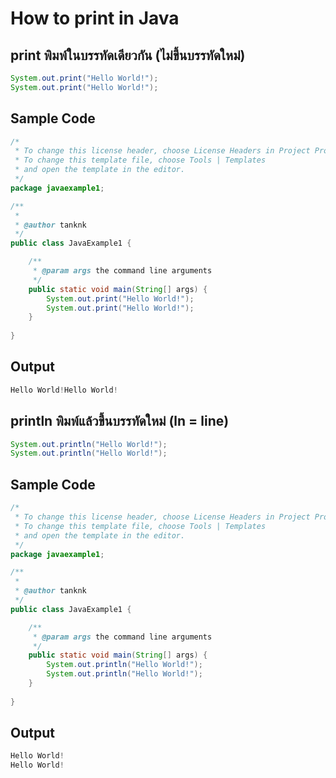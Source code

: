 # How to print in Java
## print พิมพ์ในบรรทัดเดียวกัน (ไม่ขึ้นบรรทัดใหม่)
```java
System.out.print("Hello World!");
System.out.print("Hello World!");
```
## Sample Code
```java
/*
 * To change this license header, choose License Headers in Project Properties.
 * To change this template file, choose Tools | Templates
 * and open the template in the editor.
 */
package javaexample1;

/**
 *
 * @author tanknk
 */
public class JavaExample1 {

    /**
     * @param args the command line arguments
     */
    public static void main(String[] args) {
        System.out.print("Hello World!");
        System.out.print("Hello World!");
    }
    
}
```
## Output
```java
Hello World!Hello World!
```
## println พิมพ์แล้วขึ้นบรรทัดใหม่ (ln = line)
```java
System.out.println("Hello World!");
System.out.println("Hello World!");
```
## Sample Code
```java
/*
 * To change this license header, choose License Headers in Project Properties.
 * To change this template file, choose Tools | Templates
 * and open the template in the editor.
 */
package javaexample1;

/**
 *
 * @author tanknk
 */
public class JavaExample1 {

    /**
     * @param args the command line arguments
     */
    public static void main(String[] args) {
        System.out.println("Hello World!");
        System.out.println("Hello World!");
    }
    
}
```
## Output
```java
Hello World!
Hello World!
```
